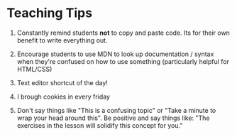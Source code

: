 # Teaching Tips

1. Constantly remind students **not** to copy and paste code. Its for their own benefit to write everything out.

2. Encourage students to use MDN to look up documentation / syntax when they're confused on how to use something (particularly helpful for HTML/CSS)

3. Text editor shortcut of the day!

4. I brough cookies in every friday

5. Don't say things like "This is a confusing topic" or "Take a minute to wrap your head around this". Be positive and say things like: "The exercises in the lesson will solidify this concept for you."